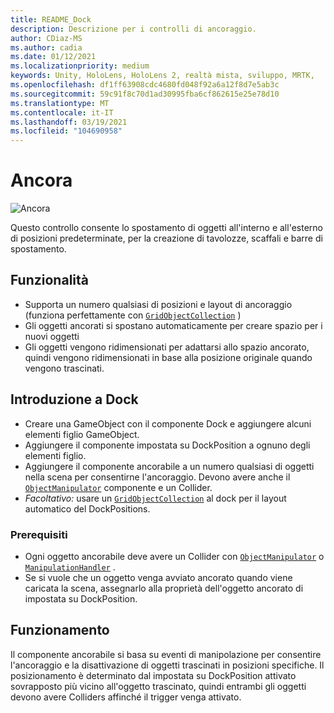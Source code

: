 ```yaml
---
title: README_Dock
description: Descrizione per i controlli di ancoraggio.
author: CDiaz-MS
ms.author: cadia
ms.date: 01/12/2021
ms.localizationpriority: medium
keywords: Unity, HoloLens, HoloLens 2, realtà mista, sviluppo, MRTK,
ms.openlocfilehash: df1ff63908cdc4680fd048f92a6a12f8d7e5ab3c
ms.sourcegitcommit: 59c91f8c70d1ad30995fba6cf862615e25e78d10
ms.translationtype: MT
ms.contentlocale: it-IT
ms.lasthandoff: 03/19/2021
ms.locfileid: "104690958"
---
```

# <a name="dock"></a>Ancora

![Ancora](../../Images/Dock/MRTK_UX_Dock_Main.png)

Questo controllo consente lo spostamento di oggetti all'interno e all'esterno di posizioni predeterminate, per la creazione di tavolozze, scaffali e barre di spostamento.

## <a name="features"></a>Funzionalità

- Supporta un numero qualsiasi di posizioni e layout di ancoraggio (funziona perfettamente con [`GridObjectCollection`](xref:Microsoft.MixedReality.Toolkit.Utilities.GridObjectCollection) )
- Gli oggetti ancorati si spostano automaticamente per creare spazio per i nuovi oggetti
- Gli oggetti vengono ridimensionati per adattarsi allo spazio ancorato, quindi vengono ridimensionati in base alla posizione originale quando vengono trascinati.

## <a name="getting-started-with-dock"></a>Introduzione a Dock

- Creare una GameObject con il componente Dock e aggiungere alcuni elementi figlio GameObject.
- Aggiungere il componente impostata su DockPosition a ognuno degli elementi figlio.
- Aggiungere il componente ancorabile a un numero qualsiasi di oggetti nella scena per consentirne l'ancoraggio. Devono avere anche il [`ObjectManipulator`](xref:Microsoft.MixedReality.Toolkit.UI.ObjectManipulator) componente e un Collider.
- *Facoltativo:* usare un [`GridObjectCollection`](xref:Microsoft.MixedReality.Toolkit.Utilities.GridObjectCollection) al dock per il layout automatico del DockPositions.

### <a name="prerequisites"></a>Prerequisiti

- Ogni oggetto ancorabile deve avere un Collider con [`ObjectManipulator`](xref:Microsoft.MixedReality.Toolkit.UI.ObjectManipulator) o [`ManipulationHandler`](xref:Microsoft.MixedReality.Toolkit.UI.ManipulationHandler) .
- Se si vuole che un oggetto venga avviato ancorato quando viene caricata la scena, assegnarlo alla proprietà dell'oggetto ancorato di impostata su DockPosition.

## <a name="how-it-works"></a>Funzionamento

Il componente ancorabile si basa su eventi di manipolazione per consentire l'ancoraggio e la disattivazione di oggetti trascinati in posizioni specifiche. Il posizionamento è determinato dal impostata su DockPosition attivato sovrapposto più vicino all'oggetto trascinato, quindi entrambi gli oggetti devono avere Colliders affinché il trigger venga attivato.

